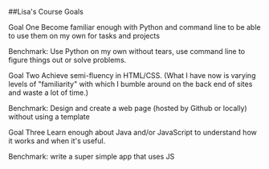 
##Lisa's Course Goals

Goal One
Become familiar enough with Python and command line to be able to use them on my own for tasks and projects

Benchmark: Use Python on my own without tears, use command line to figure things out or solve problems.

Goal Two
Achieve semi-fluency in HTML/CSS. (What I have now is varying levels of "familiarity" with which I bumble around on the back end of sites and waste a lot of time.)

Benchmark:  Design and create a web page (hosted by Github or locally) without using a template

Goal Three
Learn enough about Java and/or JavaScript to understand how it works and when it's useful.

Benchmark: write a super simple app that uses JS